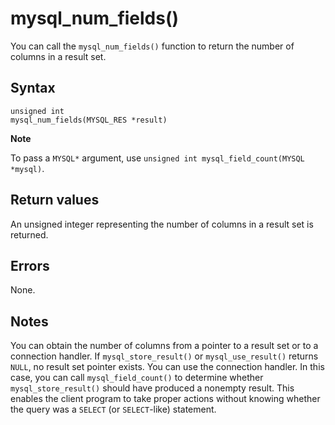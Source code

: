 mysql_num_fields() 
=======================================

You can call the `mysql_num_fields()` function to return the number of columns in a result set. 

Syntax 
---------------------------

```unknow
unsigned int
mysql_num_fields(MYSQL_RES *result)
```


**Note**



To pass a `MYSQL*` argument, use `unsigned int mysql_field_count(MYSQL *mysql)`.

Return values 
----------------------------------

An unsigned integer representing the number of columns in a result set is returned.

Errors 
---------------------------

None.

Notes 
--------------------------

You can obtain the number of columns from a pointer to a result set or to a connection handler. If `mysql_store_result()` or `mysql_use_result()` returns `NULL`, no result set pointer exists. You can use the connection handler. In this case, you can call `mysql_field_count()` to determine whether `mysql_store_result()` should have produced a nonempty result. This enables the client program to take proper actions without knowing whether the query was a `SELECT` (or `SELECT`-like) statement.
